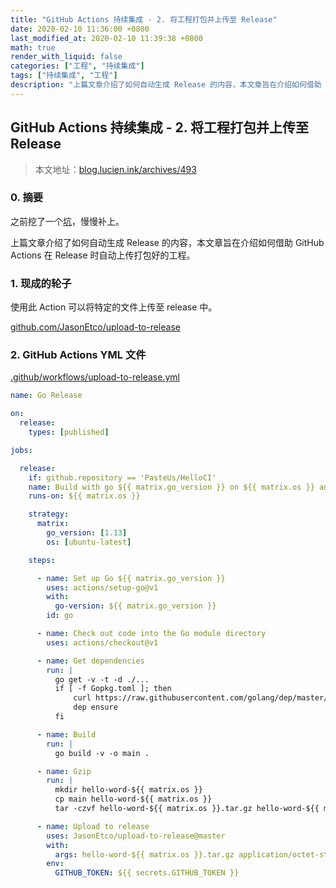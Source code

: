 ```yaml
---
title: "GitHub Actions 持续集成 - 2. 将工程打包并上传至 Release"
date: 2020-02-10 11:36:00 +0800
last_modified_at: 2020-02-10 11:39:38 +0800
math: true
render_with_liquid: false
categories: ["工程", "持续集成"]
tags: ["持续集成", "工程"]
description: "上篇文章介绍了如何自动生成 Release 的内容，本文章旨在介绍如何借助 GitHub Actions 在 Release 时自动上传打包好的工程。本文地址：blog.lucien.ink/archives/493"
---
```


## GitHub Actions 持续集成 - 2. 将工程打包并上传至 Release

> 本文地址：[blog.lucien.ink/archives/493][this]

### 0. 摘要

之前挖了一个[坑][keng]，慢慢补上。

上篇文章介绍了如何自动生成 Release 的内容，本文章旨在介绍如何借助 GitHub Actions 在 Release 时自动上传打包好的工程。

### 1. 现成的轮子

使用此 Action 可以将特定的文件上传至 release 中。

[github.com/JasonEtco/upload-to-release][upload_to_release]

### 2. GitHub Actions YML 文件

[.github/workflows/upload-to-release.yml][yml_file]

```yml
name: Go Release

on:
  release:
    types: [published]

jobs:

  release:
    if: github.repository == 'PasteUs/HelloCI'
    name: Build with go ${{ matrix.go_version }} on ${{ matrix.os }} and upload
    runs-on: ${{ matrix.os }}

    strategy:
      matrix:
        go_version: [1.13]
        os: [ubuntu-latest]

    steps:

      - name: Set up Go ${{ matrix.go_version }}
        uses: actions/setup-go@v1
        with:
          go-version: ${{ matrix.go_version }}
        id: go

      - name: Check out code into the Go module directory
        uses: actions/checkout@v1

      - name: Get dependencies
        run: |
          go get -v -t -d ./...
          if [ -f Gopkg.toml ]; then
              curl https://raw.githubusercontent.com/golang/dep/master/install.sh | sh
              dep ensure
          fi

      - name: Build
        run: |
          go build -v -o main .

      - name: Gzip
        run: |
          mkdir hello-word-${{ matrix.os }}
          cp main hello-word-${{ matrix.os }}
          tar -czvf hello-word-${{ matrix.os }}.tar.gz hello-word-${{ matrix.os }}

      - name: Upload to release
        uses: JasonEtco/upload-to-release@master
        with:
          args: hello-word-${{ matrix.os }}.tar.gz application/octet-stream
        env:
          GITHUB_TOKEN: ${{ secrets.GITHUB_TOKEN }}
```

[this]: https://blog.lucien.ink/archives/493/
[keng]: https://blog.lucien.ink/archives/464/
[upload_to_release]: https://github.com/JasonEtco/upload-to-release
[yml_file]: https://github.com/LucienShui/HelloCI/blob/b933d59047f34084b16f31ab12361a37f15e3d2d/.github/workflows/upload-to-release.yml
